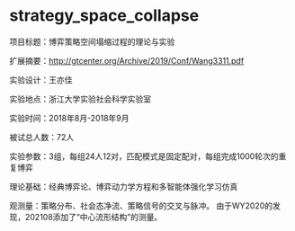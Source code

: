 # strategy_space_collapse
项目标题：博弈策略空间塌缩过程的理论与实验

扩展摘要：http://gtcenter.org/Archive/2019/Conf/Wang3311.pdf 

实验设计：王亦佳 

实验地点：浙江大学实验社会科学实验室

实验时间：2018年8月-2018年9月

被试总人数：72人

实验参数：3组，每组24人12对，匹配模式是固定配对，每组完成1000轮次的重复博弈

理论基础：经典博弈论、博弈动力学方程和多智能体强化学习仿真

观测量：策略分布、社会态净流、策略信号的交叉与脉冲。 由于WY2020的发现，202108添加了“中心流形结构”的测量。


